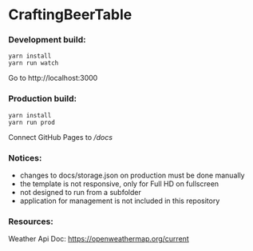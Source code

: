 # CraftingBeerTable

### Development build:
```
yarn install
yarn run watch
```

Go to http://localhost:3000

### Production build:
```
yarn install
yarn run prod
```

Connect GitHub Pages to */docs*

### Notices: 
- changes to docs/storage.json on production must be done manually
- the template is not responsive, only for Full HD on fullscreen
- not designed to run from a subfolder
- application for management is not included in this repository

### Resources:
Weather Api Doc: https://openweathermap.org/current
